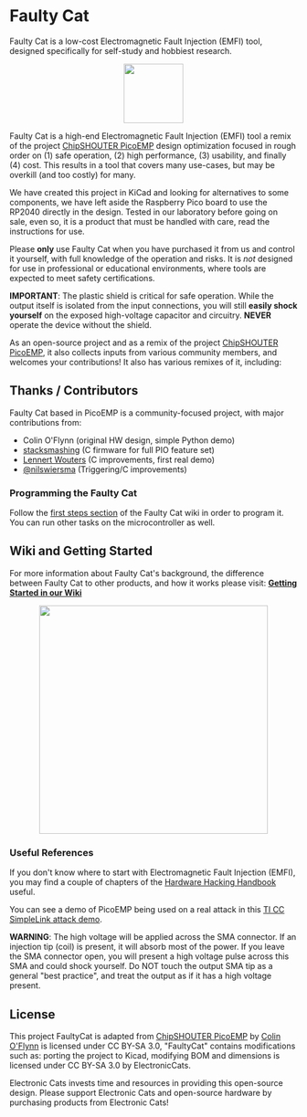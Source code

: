 # Faulty Cat

Faulty Cat is a low-cost Electromagnetic Fault Injection (EMFI) tool, designed specifically for self-study and hobbiest research.

<a href="https://electroniccats.com/store/faulty-cat/">
  <p align="center">
  <img src="https://electroniccats.com/wp-content/uploads/badge_store.png" height="104"  />
  </p>
</a>

Faulty Cat is a high-end Electromagnetic Fault Injection (EMFI) tool a remix of the project [ChipSHOUTER PicoEMP](https://github.com/newaetech/chipshouter-picoemp) design optimization focused in rough order on (1) safe operation, (2) high performance, (3) usability, and finally (4) cost. This results in a tool that covers many use-cases, but may be overkill (and too costly) for many. 

We have created this project in KiCad and looking for alternatives to some components, we have left aside the Raspberry Pico board to use the RP2040 directly in the design. Tested in our laboratory before going on sale, even so, it is a product that must be handled with care, read the instructions for use.

Please **only** use Faulty Cat when you have purchased it from us and control it yourself, with full knowledge of the operation and risks. It is *not* designed for use in professional or educational environments, where tools are expected to meet safety certifications.


**IMPORTANT**: The plastic shield is critical for safe operation. While the output itself is isolated from the input connections, you will still **easily shock yourself** on the exposed high-voltage capacitor and circuitry. **NEVER** operate the device without the shield.

As an open-source project and as a remix of the project [ChipSHOUTER PicoEMP](https://github.com/newaetech/chipshouter-picoemp), it also collects inputs from various community members, and welcomes your contributions! It also has various remixes of it, including:

## Thanks / Contributors

Faulty Cat based in PicoEMP is a community-focused project, with major contributions from:
* Colin O'Flynn (original HW design, simple Python demo)
* [stacksmashing](https://twitter.com/ghidraninja) (C firmware for full PIO feature set)
* [Lennert Wouters](https://twitter.com/LennertWo) (C improvements, first real demo)
* [@nilswiersma](https://github.com/nilswiersma) (Triggering/C improvements)


### Programming the Faulty Cat

Follow the [first steps section](https://github.com/ElectronicCats/FaultyCat/wiki/3.-First-Steps) of the Faulty Cat wiki in order to program it.  You can run other tasks on the microcontroller
as well.

##  Wiki and Getting Started
For more information about Faulty Cat's background, the difference between Faulty Cat to other products, and how it works please visit: [**Getting Started in our Wiki**](https://github.com/ElectronicCats/FaultyCat/wiki)

<a href="https://github.com/ElectronicCats/FaultyCat/wiki">
  <p align="center">
  <img src="https://github.com/ElectronicCats/FaultyCat/assets/40640735/bd1966a8-1dd1-4355-b788-5885f66f081d" height="400" />
    </p>
</a>

### Useful References

If you don't know where to start with Electromagnetic Fault Injection (EMFI), you may find a couple of chapters of the [Hardware Hacking Handbook](https://nostarch.com/hardwarehacking) useful.

You can see a demo of PicoEMP being used on a real attack in this [TI CC SimpleLink attack demo](https://github.com/KULeuven-COSIC/SimpleLink-FI/blob/main/notebooks/5_ChipSHOUTER-PicoEMP.ipynb).

**WARNING**: The high voltage will be applied across the SMA connector. If an injection tip (coil) is present, it will absorb most of the power. If you leave the SMA connector open, you will present a high voltage pulse across this SMA and could shock yourself. Do NOT touch the output SMA tip as a general "best practice", and treat the output as if it has a high voltage present.

## License

This project FaultyCat is adapted from [ChipSHOUTER PicoEMP](https://github.com/newaetech/chipshouter-picoemp) by [Colin O'Flynn](https://github.com/colinoflynn) is licensed under CC BY-SA 3.0, "FaultyCat" contains modifications such as: porting the project to Kicad, modifying BOM and dimensions is licensed under CC BY-SA 3.0 by ElectronicCats.

Electronic Cats invests time and resources in providing this open-source design. Please support Electronic Cats and open-source hardware by purchasing products from Electronic Cats!

